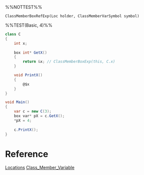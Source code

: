 %%NOTTEST%%
```
ClassMemberBoxRefExp(Loc holder, ClassMemberVarSymbol symbol)
```

%%TEST(Basic, 4)%%
```cs
class C
{
	int x;
	
	box int* GetX()
	{
		return &x; // ClassMemberBoxExp(this, C.x)
	}

	void PrintX()
	{
		@$x
	}
}

void Main()
{
	var c = new C(3);
	box var* pX = c.GetX();
	*pX = 4;
	
	c.PrintX();
}

```




# Reference
[Locations](Locations.md)
[Class_Member_Variable](Class_Member_Variable.md)